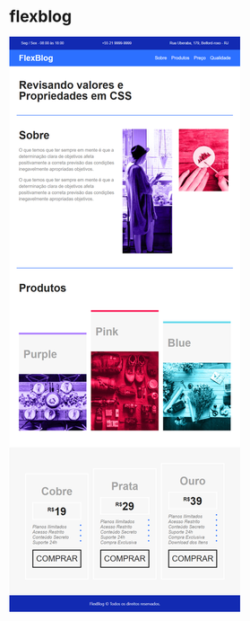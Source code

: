 # flexblog
![alt text](https://github.com/Thiagobarroso/flexblog/blob/main/img-projeto.png "Logo Title Text 1")
